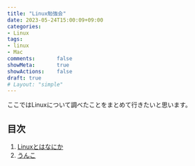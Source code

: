 ```yaml
---
title: "Linux勉強会"
date: 2023-05-24T15:00:09+09:00
categories:
- Linux
tags:
- linux
- Mac
comments:       false
showMeta:       true
showActions:    false
draft: true
# Layout: "simple"
---
```


ここではLinuxについて調べたことをまとめて行きたいと思います。

## 目次

1. [Linuxとはなにか](site)
2. [うんこ](002)
